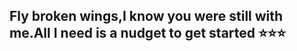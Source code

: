 ## Fly broken wings,I know you were still with me.All I need is a nudget to get started ⭐⭐⭐

<!--
**olddove-laoge/olddove-laoge** is a ✨ _special_ ✨ repository because its `README.md` (this file) appears on your GitHub profile.

Here are some ideas to get you started:

- 🔭 I’m currently working on pythom
- 🌱 I’m currently learning python
- 👯 I’m looking to collaborate on ...
- 🤔 I’m looking for help with nobody，I'm the one who needs help exactly.
- 💬 Ask me about ...
- 📫 How to reach me: lyh233666@163.com
- 😄 Pronouns: ...
- ⚡ Fun fact: 私宅二刺螈
-->
